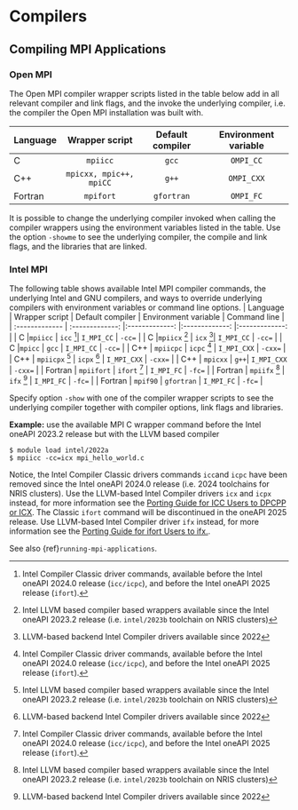 # Compilers

## Compiling MPI Applications

### Open MPI

The Open MPI compiler wrapper scripts listed in the table below add in all relevant compiler and link flags, and the invoke the underlying compiler, i.e. the compiler the Open MPI installation was built with.

| Language     | Wrapper script     | Default compiler	| Environment variable |
| :------------- | :-------------: |:-------------: |:-------------: |
| C |`mpiicc`  | `gcc` | `OMPI_CC` |
| C++ |	`mpicxx, mpic++, mpiCC`  | `g++` | `OMPI_CXX` |
| Fortran | `mpifort`  | `gfortran` | `OMPI_FC` |

It is possible to change the underlying compiler invoked when calling the compiler wrappers using the environment variables listed in the table. Use the option `-showme` to see the underlying compiler, the compile and link flags, and the libraries that are linked.

### Intel MPI

The following table shows available Intel MPI compiler commands, the underlying Intel and GNU compilers, and ways to override underlying compilers with environment variables or command line options.
| Language     | Wrapper script     | Default compiler	| Environment variable | Command line |
| :------------- | :-------------: |:-------------: |:-------------: |:-------------: |
| C |`mpiicc`  | `icc` [^1]| `I_MPI_CC` | `-cc=`<compiler> |
| C |`mpiicx` [^2]  | `icx` [^3]| `I_MPI_CC` | `-cc=`<compiler> |
| C      |`mpicc`  | `gcc` | `I_MPI_CC` | `-cc=`<compiler> |
| C++ |	`mpiicpc`  | `icpc` [^1] | `I_MPI_CXX` | `-cxx=`<compiler> |
| C++ |	`mpiicpx` [^2]  | `icpx` [^3] | `I_MPI_CXX` | `-cxx=`<compiler> |
| C++     |	`mpicxx`  | `g++`| `I_MPI_CXX` | `-cxx=`<compiler> |
| Fortran | `mpiifort`  | `ifort` [^1] | `I_MPI_FC` | `-fc=`<compiler> |
| Fortran | `mpiifx` [^2]  | `ifx` [^3] | `I_MPI_FC` | `-fc=`<compiler> |
| Fortran     |	`mpif90`  | `gfortran` | `I_MPI_FC` | `-fc=`<compiler> |

Specify option `-show` with one of the compiler wrapper scripts to see the underlying compiler together with compiler options, link flags and libraries.

**Example:** use the available MPI C wrapper command before the Intel oneAPI 2023.2 release but with the LLVM based compiler
```
$ module load intel/2022a
$ mpiicc -cc=icx mpi_hello_world.c
```

Notice, the Intel Compiler Classic drivers commands `icc`and `icpc` have been removed since the Intel oneAPI 2024.0 release (i.e. 2024 toolchains for NRIS clusters). Use the LLVM-based Intel Compiler drivers `icx` and `icpx` instead, for more information see the [Porting Guide for ICC Users to DPCPP or ICX](https://www.intel.com/content/www/us/en/developer/articles/guide/porting-guide-for-icc-users-to-dpcpp-or-icx.html).
The Classic `ifort` command will be discontinued in the oneAPI 2025 release. Use LLVM-based Intel Compiler driver `ifx` instead, for more information see the [Porting Guide for ifort Users to ifx.](https://www.intel.com/content/www/us/en/developer/articles/guide/porting-guide-for-icc-users-to-dpcpp-or-icx.html).

See also {ref}`running-mpi-applications`.

[^1]: Intel Compiler Classic driver commands, available before the Intel oneAPI 2024.0 release (`icc/icpc`), and before the Intel oneAPI 2025 release (`ifort`).
[^2]: Intel LLVM based compiler based wrappers available since the Intel oneAPI 2023.2 release (i.e. `intel/2023b` toolchain on NRIS clusters)
[^3]: LLVM-based backend Intel Compiler drivers available since 2022
